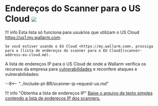 [file-ips-list]: ../downloads/scanner-ip-addresses-us.txt

# Endereços do Scanner para o US Cloud <a href="../../about-wallarm/subscription-plans/#subscription-plans"><img src="../../images/api-security-tag.svg" style="border: none;"></a>

!!! info
    Esta lista só funciona para usuários que utilizam o US Cloud <https://us1.my.wallarm.com>.
    
    Se você estiver usando o EU Cloud <https://my.wallarm.com>, prossiga para a [lista de endereços do scanner para o EU Cloud](scanner-address-eu-cloud.md).

A lista de endereços IP para o US Cloud de onde a Wallarm verifica os recursos da empresa para [vulnerabilidades](../glossary-en.md#vulnerability) e reconfere ataques e vulnerabilidades:

--8<-- "../include-pt-BR/scanner-ip-request-us.md"

!!! info "Obtenha a lista de endereços IP"
    [Baixe o arquivo de texto simples contendo a lista de endereços IP dos scanners.][file-ips-list]